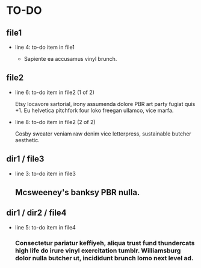 # TO-DO

## file1

* line 4: to-do item in file1

   * Sapiente ea accusamus vinyl brunch.

## file2

* line 6: to-do item in file2 (1 of 2)

  Etsy locavore sartorial, irony assumenda dolore PBR art party fugiat quis +1. Eu helvetica pitchfork four loko freegan ullamco, vice marfa.

* line 8: to-do item in file2 (2 of 2)

  Cosby sweater veniam raw denim vice letterpress, sustainable butcher aesthetic. 

## dir1 / file3

* line 3: to-do item in file3

  ## Mcsweeney's banksy PBR nulla. 

## dir1 / dir2 / file4

* line 5: to-do item in file4

  ### Consectetur pariatur keffiyeh, aliqua trust fund thundercats high life do irure vinyl exercitation tumblr. Williamsburg dolor nulla butcher ut, incididunt brunch lomo next level ad.


